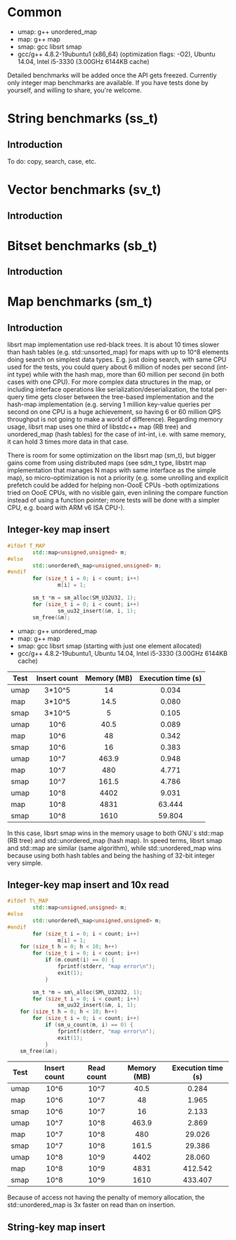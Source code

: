 Common
===

* umap: g++ unordered\_map
* map: g++ map
* smap: gcc libsrt smap
* gcc/g++ 4.8.2-19ubuntu1 (x86\_64) (optimization flags: -O2), Ubuntu 14.04, Intel i5-3330 (3.00GHz 6144KB cache)

Detailed benchmarks will be added once the API gets freezed. Currently only integer map benchmarks are available. If you have tests done by yourself, and willing to share, you're welcome.

String benchmarks (ss\_t)
===

Introduction
---

To do: copy, search, case, etc.

Vector benchmarks (sv\_t)
===

Introduction
---

Bitset benchmarks (sb\_t)
===

Introduction
---

Map benchmarks (sm\_t)
===

Introduction
---

libsrt map implementation use red-black trees. It is about 10 times slower than hash tables (e.g. std::unsorted\_map) for maps with up to 10^8 elements doing search on simplest data types. E.g. just doing search, with same CPU used for the tests, you could query about 6 million of nodes per second (int-int type) while with the hash map, more than 60 million per second (in both cases with one CPU). For more complex data structures in the map, or including interface operations like serialization/deserialization, the total per-query time gets closer between the tree-based implementation and the hash-map implementation (e.g. serving 1 million key-value queries per second on one CPU is a huge achievement, so having 6 or 60 million QPS throughput is not going to make a world of difference). Regarding memory usage, libsrt map uses one third of libstdc++ map (RB tree) and unordered\_map (hash tables) for the case of int-int, i.e. with same memory, it can hold 3 times more data in that case.

There is room for some optimization on the libsrt map (sm\_t), but bigger gains come from using distributed maps (see sdm\_t type, libstrt map implementation that manages N maps with same interface as the simple map), so micro-optimization is not a priority (e.g. some unrolling and explicit prefetch could be added for helping non-OooE CPUs -both optimizations tried on OooE CPUs, with no visible gain, even inlining the compare function instead of using a function pointer; more tests will be done with a simpler CPU, e.g. board with ARM v6 ISA CPU-).

Integer-key map insert
---

```cpp
#ifdef T_MAP
        std::map<unsigned,unsigned> m;
#else
        std::unordered\_map<unsigned,unsigned> m;
#endif
        for (size_t i = 0; i < count; i++)
                m[i] = 1;
```
```c
        sm_t *m = sm_alloc(SM_U32U32, 1);
        for (size_t i = 0; i < count; i++)
                sm_uu32_insert(&m, i, 1);
        sm_free(&m);
```
* umap: g++ unordered\_map
* map: g++ map
* smap: gcc libsrt smap (starting with just one element allocated)
* gcc/g++ 4.8.2-19ubuntu1, Ubuntu 14.04, Intel i5-3330 (3.00GHz 6144KB cache)

| Test | Insert count | Memory (MB) | Execution time (s) |
| ------------------- |:----:|:----:|:-----:|
| umap   | 3*10^5 | 14 | 0.034 |
| map    | 3*10^5 | 14.5 | 0.080 |
| smap   | 3*10^5 | 5 | 0.105 |
| umap   | 10^6 | 40.5 | 0.089 |
| map    | 10^6 | 48   | 0.342 |
| smap   | 10^6 | 16   | 0.383 |
| umap   | 10^7 | 463.9 | 0.948 |
| map    | 10^7 | 480 | 4.771 |
| smap   | 10^7 | 161.5 | 4.786 |
| umap   | 10^8 | 4402 | 9.031 |
| map    | 10^8 | 4831 | 63.444 |
| smap   | 10^8 | 1610 | 59.804 |

In this case, libsrt smap wins in the memory usage to both GNU`s std::map (RB tree) and std::unordered\_map (hash map). In speed terms, libsrt smap and std::map are similar (same algorithm), while std::unordered\_map wins because using both hash tables and being the hashing of 32-bit integer very simple.


Integer-key map insert and 10x read
---

```cpp
#ifdef T\_MAP
        std::map<unsigned,unsigned> m;
#else
        std::unordered\_map<unsigned,unsigned> m;
#endif
        for (size_t i = 0; i < count; i++)
                m[i] = 1;
	for (size_t h = 0; h < 10; h++)
		for (size_t i = 0; i < count; i++)
			if (m.count(i) == 0) {
				fprintf(stderr, "map error\n");
				exit(1);
			}
```
```c
        sm_t *m = sm\_alloc(SM\_U32U32, 1);
        for (size_t i = 0; i < count; i++)
                sm_uu32_insert(&m, i, 1);
	for (size_t h = 0; h < 10; h++)
		for (size_t i = 0; i < count; i++)
			if (sm_u_count(m, i) == 0) {
				fprintf(stderr, "map error\n");
				exit(1);
			}
	sm_free(&m);
```

| Test | Insert count | Read count | Memory (MB) | Execution time (s) |
| ------------------- |:----:|:----:|:----:|:-----:|
| umap   | 10^6 | 10^7 | 40.5 | 0.284 |
| map    | 10^6 | 10^7 | 48   | 1.965 |
| smap   | 10^6 | 10^7 | 16   | 2.133 |
| umap   | 10^7 | 10^8 | 463.9 | 2.869 |
| map    | 10^7 | 10^8 | 480   | 29.026 |
| smap   | 10^7 | 10^8 | 161.5 | 29.386 |
| umap   | 10^8 | 10^9 | 4402 | 28.060 |
| map    | 10^8 | 10^9 | 4831 | 412.542 |
| smap   | 10^8 | 10^9 | 1610 | 433.407 |

Because of access not having the penalty of memory allocation, the std::unordered\_map is 3x faster on read than on insertion.

String-key map insert
---


